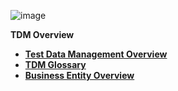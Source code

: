 ![image](/articles/images/welcome_to_wiki.png)

<strong>TDM Overview<strong>

<ul>
<li><a href="01_tdm_overview.md">Test Data Management Overview</a></li>
<li><a href="02_tdm_glossary.md">TDM Glossary</a></li>
<li><a href="03_business_entity_overview.md">Business Entity Overview</a></li>
</ul>


